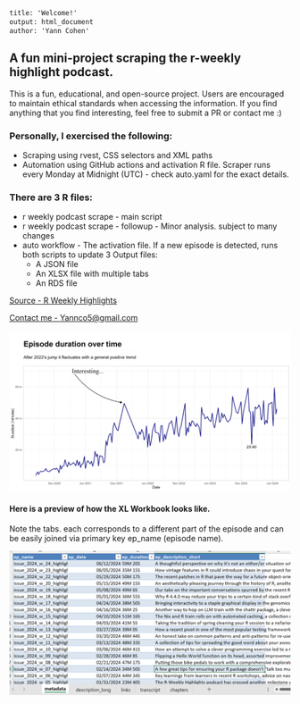 ```         
title: 'Welcome!'
output: html_document
author: 'Yann Cohen'
```

## A fun mini-project scraping the r-weekly highlight podcast.

This is a fun, educational, and open-source project.
Users are encouraged to maintain ethical standards when accessing the information.
If you find anything that you find interesting, feel free to submit a PR or contact me :)


### Personally, I exercised the following:
- Scraping using rvest, CSS selectors and XML paths
- Automation using GitHub actions and activation R file.
Scraper runs every Monday at Midnight (UTC) - check auto.yaml for the exact details. 

### There are 3 R files:
- r weekly podcast scrape - main script
- r weekly podcast scrape - followup - Minor analysis. subject to many changes
- auto workflow - The activation file. If a new episode is detected, runs both scripts to update 3 Output files:
    - A JSON file
    - An XLSX file with multiple tabs
    - An RDS file



[Source - R Weekly Highlights](https://serve.podhome.fm/r-weekly-highlights)

[Contact me - Yannco5\@gmail.com](mailto:yannco5@gmail.com?subject=Hello%20Yann!&body=What%20is%20the%20ultimate%20answer?)

<img src="episode_duration.png" alt="Episode duration over time" width="1200"/>

#### Here is a preview of how the XL Workbook looks like.

Note the tabs. each corresponds to a different part of the episode and can be easily joined via primary key ep_name (episode name).

<img src="xl_preview.png" alt="XL Preview" width="1000"/>
